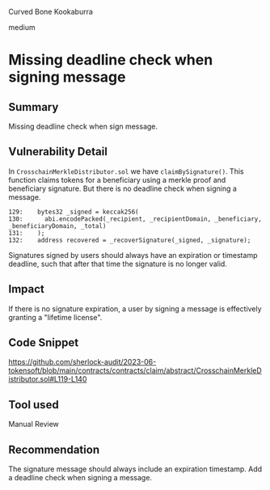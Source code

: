 Curved Bone Kookaburra

medium

# Missing deadline check when signing message

## Summary

Missing deadline check when sign message. 

## Vulnerability Detail

In `CrosschainMerkleDistributor.sol` we have `claimBySignature()`. This function claims tokens for a beneficiary using a merkle proof and beneficiary signature. 
But there is no deadline check when signing a message.

```solidity
129:    bytes32 _signed = keccak256( 
130:      abi.encodePacked(_recipient, _recipientDomain, _beneficiary, _beneficiaryDomain, _total)
131:    );
132:    address recovered = _recoverSignature(_signed, _signature);
```

Signatures signed by users should always have an expiration or timestamp deadline, such that after that time the signature is no longer valid.

## Impact

If there is no signature expiration, a user by signing a message is effectively granting a "lifetime license".

## Code Snippet

https://github.com/sherlock-audit/2023-06-tokensoft/blob/main/contracts/contracts/claim/abstract/CrosschainMerkleDistributor.sol#L119-L140

## Tool used

Manual Review

## Recommendation

The signature message should always include an expiration timestamp. Add a deadline check when signing a message.